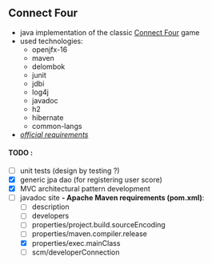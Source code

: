 ## Connect Four

- java implementation of the classic [Connect Four](https://hu.wikipedia.org/wiki/Connect_four) game
- used technologies:
  - openjfx-16
  - maven
  - delombok
  - junit
  - jdbi
  - log4j
  - javadoc
  - h2
  - hibernate
  - common-langs
- [*official requirements*](https://arato.inf.unideb.hu/jeszenszky.peter/download/swe/swe-spec_hu.pdf)

#### TODO :
- [ ] unit tests (design by testing ?)
- [x] generic jpa dao (for registering user score)
- [x] MVC architectural pattern development
- [ ] javadoc site
**- Apache Maven requirements (pom.xml)**:
  - [ ] description
  - [ ] developers
  - [ ] properties/project.build.sourceEncoding
  - [ ] properties/maven.compiler.release
  - [x] properties/exec.mainClass
  - [ ] scm/developerConnection
